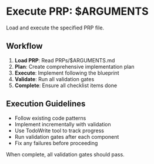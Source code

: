 # Execute PRP: $ARGUMENTS

Load and execute the specified PRP file.

## Workflow

1. **Load PRP**: Read PRPs/$ARGUMENTS.md
2. **Plan**: Create comprehensive implementation plan
3. **Execute**: Implement following the blueprint
4. **Validate**: Run all validation gates
5. **Complete**: Ensure all checklist items done

## Execution Guidelines

- Follow existing code patterns
- Implement incrementally with validation
- Use TodoWrite tool to track progress
- Run validation gates after each component
- Fix any failures before proceeding

When complete, all validation gates should pass.